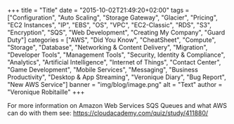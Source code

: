 +++
title = "Title"
date = "2015-10-02T21:49:20+02:00"
tags = ["Configuration", "Auto Scaling", "Storage Gateway", "Glacier", "Pricing", "EC2 Instances", "IP", "EBS", "OS", "VPC", "EC2-Classic", "RDS", "S3", "Encryption", "SQS", "Web Development", "Creating My Company", "Guard Duty"]
categories = ["AWS", "Did You Know", "CheatSheet", "Compute", "Storage", "Database", "Networking & Content Delivery", "Migration", "Developer Tools", "Management Tools", "Security, Identity & Compliance", "Analytics", "Artificial Intelligence", "Internet of Things", "Contact Center", "Game Development", "Mobile Services", "Messaging", "Business Productivity", "Desktop & App Streaming", "Veronique Diary", "Bug Report", "New AWS Service"]
banner = "img/blog/image.png"
alt = "Text"
author = "Veronique Robitaille"
+++




For more information on Amazon Web Services SQS Queues and what AWS can do with them see: <https://cloudacademy.com/quiz/study/411880/>
